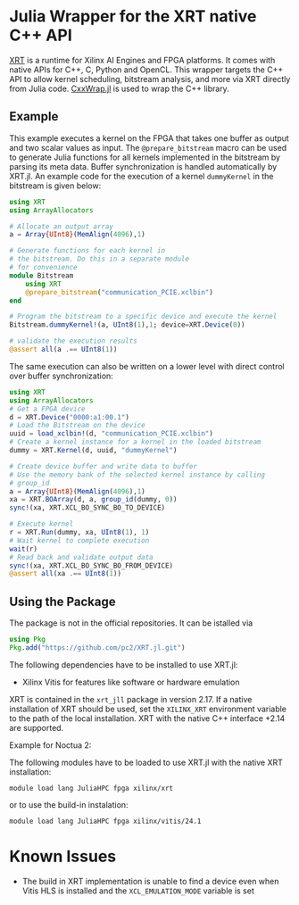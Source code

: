 # Julia Wrapper for the XRT native C++ API

[XRT](https://www.xilinx.com/products/design-tools/vitis/xrt.html#overview) is a runtime for Xilinx AI Engines and FPGA platforms. It comes with native APIs for C++, C, Python and OpenCL. This wrapper targets the
C++ API to allow kernel scheduling, bitstream analysis, and more via XRT directly from Julia code.
[CxxWrap.jl](https://github.com/JuliaInterop/CxxWrap.jl) is used to wrap the C++ library.

## Example

This example executes a kernel on the FPGA that takes one buffer as output and
two scalar values as input.
The `@prepare_bitstream` macro can be used to generate Julia functions for all kernels implemented in the bitstream by parsing its meta data.
Buffer synchronization is handled automatically by XRT.jl.
An example code for the execution of a kernel `dummyKernel` in the bitstream is given below:

```Julia
using XRT
using ArrayAllocators

# Allocate an output array
a = Array{UInt8}(MemAlign(4096),1)

# Generate functions for each kernel in
# the bitstream. Do this in a separate module
# for convenience
module Bitstream
    using XRT
    @prepare_bitstream("communication_PCIE.xclbin")
end

# Program the bitstream to a specific device and execute the kernel
Bitstream.dummyKernel!(a, UInt8(1),1; device=XRT.Device(0))

# validate the execution results
@assert all(a .== UInt8(1))
```
The same execution can also be written on a lower level with direct control over buffer synchronization:

```Julia
using XRT
using ArrayAllocators
# Get a FPGA device
d = XRT.Device("0000:a1:00.1")
# Load the Bitstream on the device
uuid = load_xclbin!(d, "communication_PCIE.xclbin")
# Create a kernel instance for a kernel in the loaded bitstream
dummy = XRT.Kernel(d, uuid, "dummyKernel")

# Create device buffer and write data to buffer
# Use the memory bank of the selected kernel instance by calling
# group_id
a = Array{UInt8}(MemAlign(4096),1)
xa = XRT.BOArray(d, a, group_id(dummy, 0))
sync!(xa, XRT.XCL_BO_SYNC_BO_TO_DEVICE)

# Execute kernel
r = XRT.Run(dummy, xa, UInt8(1), 1)
# Wait kernel to complete execution
wait(r)
# Read back and validate output data
sync!(xa, XRT.XCL_BO_SYNC_BO_FROM_DEVICE)
@assert all(xa .== UInt8(1))
```

## Using the Package

The package is not in the official repositories. It can be istalled via

```Julia
using Pkg
Pkg.add("https://github.com/pc2/XRT.jl.git")
```

The following dependencies have to be installed to use XRT.jl:

- Xilinx Vitis for features like software or hardware emulation

XRT is contained in the `xrt_jll` package in version 2.17.
If a native installation of XRT should be used, set the `XILINX_XRT` environment variable to the path of the local installation.
XRT with the native C++ interface +2.14 are supported.

Example for Noctua 2:

The following modules have to be loaded to use XRT.jl with the native XRT installation:

    module load lang JuliaHPC fpga xilinx/xrt

or to use the build-in instalation:

    module load lang JuliaHPC fpga xilinx/vitis/24.1


# Known Issues

- The build in XRT implementation is unable to find a device even when Vitis HLS is installed and the `XCL_EMULATION_MODE` variable is set


